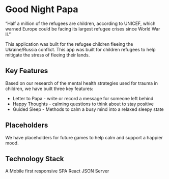 # Good Night Papa

“Half a million of the refugees are children, according to UNICEF, which warned Europe could be facing its largest refugee crises since World War II.”

This application was built for the refugee children fleeing the Ukraine/Russia conflict. This app was built for children refugees to help mitigate the stress of fleeing their lands.

## Key Features

Based on our research of the mental health strategies used for trauma in children,  we have built three key features:

* Letter to Papa - write or record a message for someone left behind
* Happy Thoughts - calming questions to think about to stay positive
* Guided Sleep - Methods to calm a busy mind into a relaxed sleepy state 


## Placeholders

We have placeholders for future games to help calm and support a happier mood.

## Technology Stack

A Mobile first responsive SPA
React
JSON Server
